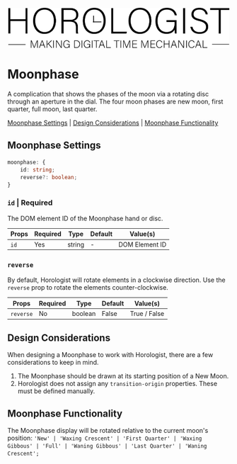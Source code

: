 <p align="center">
  <img src="/assets/logo-horologist.svg" alt="Horologist Logo - Making digital time mechanical" width="500" />
</p>

# Moonphase

A complication that shows the phases of the moon via a rotating disc through an aperture in the
dial. The four moon phases are new moon, first quarter, full moon, last quarter.

[Moonphase Settings](#moonphase-settings) | [Design Considerations](#design-considerations) |
[Moonphase Functionality](#moonphase-functionality)

## Moonphase Settings

```ts
moonphase: {
    id: string;
    reverse?: boolean;
}
```

### `id` | Required

The DOM element ID of the Moonphase hand or disc.

| Props | Required | Type   | Default | Value(s)       |
| ----- | -------- | ------ | ------- | -------------- |
| `id`  | Yes      | string | -       | DOM Element ID |

### `reverse`

By default, Horologist will rotate elements in a clockwise direction. Use the `reverse` prop to
rotate the elements counter-clockwise.

| Props     | Required | Type    | Default | Value(s)     |
| --------- | -------- | ------- | ------- | ------------ |
| `reverse` | No       | boolean | False   | True / False |

## Design Considerations

When designing a Moonphase to work with Horologist, there are a few considerations to keep in mind.

1. The Moonphase should be drawn at its starting position of a New Moon.
2. Horologist does not assign any `transition-origin` properties. These must be defined manually.

## Moonphase Functionality

The Moonphase display will be rotated relative to the current moon's position:
`'New' | 'Waxing Crescent' | 'First Quarter' | 'Waxing Gibbous' | 'Full' | 'Waning Gibbous' | 'Last Quarter' | 'Waning Crescent';`
